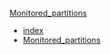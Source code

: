 [Monitored_partitions](Monitored_partitions.md)
* [index](index.md)
* [Monitored_partitions](Monitored_partitions.md)

